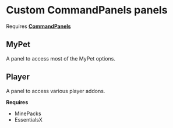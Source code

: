 # Custom CommandPanels panels

Requires __[CommandPanels](https://www.spigotmc.org/resources/command-panels-custom-guis.67788/)__

## MyPet

A panel to access most of the MyPet options.

## Player

A panel to access various player addons.

__Requires__

- MinePacks
- EssentialsX